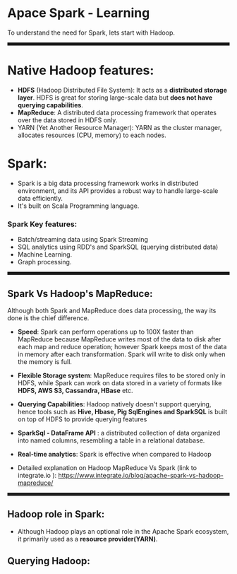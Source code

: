 # Apace Spark - Learning
To understand the need for Spark, lets start with Hadoop.
<hr style="border: 3px solid;">

# Native Hadoop features: 
* **HDFS** (Hadoop Distributed File System): It acts as a **distributed storage layer**. 
  HDFS is great for storing large-scale data but **does not have querying capabilities**.
* **MapReduce**: A distributed data processing framework that operates over the data stored in HDFS only. 
* YARN (Yet Another Resource Manager): YARN as the cluster manager, allocates resources (CPU, memory) to each nodes.

# Spark:
* Spark is a big data processing framework works in distributed environment, and its API provides a robust way
  to handle large-scale data efficiently.
* It's built on Scala Programming language.

### Spark Key features:
* Batch/streaming data using Spark Streaming
* SQL analytics using RDD's and SparkSQL (querying distributed data)
* Machine Learning.
* Graph processing.

<hr style="border: 3px solid;">

## Spark Vs Hadoop's MapReduce: 
Although both Spark and MapReduce does data processing, the way its done is the chief difference.
* **Speed**: Spark can perform operations up to 100X faster than MapReduce because MapReduce writes most of the data to disk
  after each map and reduce operation; however Spark keeps most of the data in memory after each transformation.
  Spark will write to disk only when the memory is full.
* **Flexible Storage system**: MapReduce requires files to be stored only in HDFS, while
    Spark can work on data stored in a variety of formats like **HDFS, AWS S3, Cassandra, HBase** etc.
*  **Querying Capabilities**: Hadoop natively doesn't support querying, hence tools such as
    **Hive, Hbase, Pig SqlEngines and SparkSQL**  is built on top of HDFS to provide querying features
* **SparkSql - DataFrame API** : a distributed collection of data organized into named columns, resembling a table in a relational database.
* **Real-time analytics**: Spark is effective when compared to Hadoop

* Detailed explanation on Hadoop MapReduce Vs Spark (link to integrate.io ): https://www.integrate.io/blog/apache-spark-vs-hadoop-mapreduce/
<hr style="border: 3px solid;">

## Hadoop role in Spark:
* Although Hadoop plays an optional role in the Apache Spark ecosystem, it primarily used as a **resource provider(YARN)**.

## Querying Hadoop:


